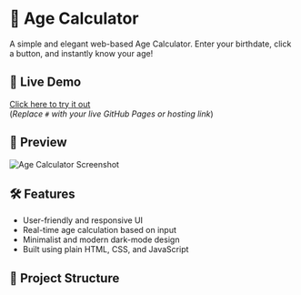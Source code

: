 # 🎂 Age Calculator

A simple and elegant web-based Age Calculator. Enter your birthdate, click a button, and instantly know your age!

## 🚀 Live Demo

[Click here to try it out](#)  
(*Replace `#` with your live GitHub Pages or hosting link*)

## 📸 Preview

![Age Calculator Screenshot](ahmedscreen.png)

## 🛠️ Features

- User-friendly and responsive UI
- Real-time age calculation based on input
- Minimalist and modern dark-mode design
- Built using plain HTML, CSS, and JavaScript

## 📁 Project Structure

